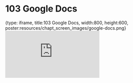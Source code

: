 # 103 Google Docs
 
{type: iframe, title:103 Google Docs, width:800, height:600, poster:resources/chapt_screen_images/google-docs.png}
![](https://datatrail-jhu.github.io/DataTrail_ReOrg/no_toc/google-docs.html)
 

 
